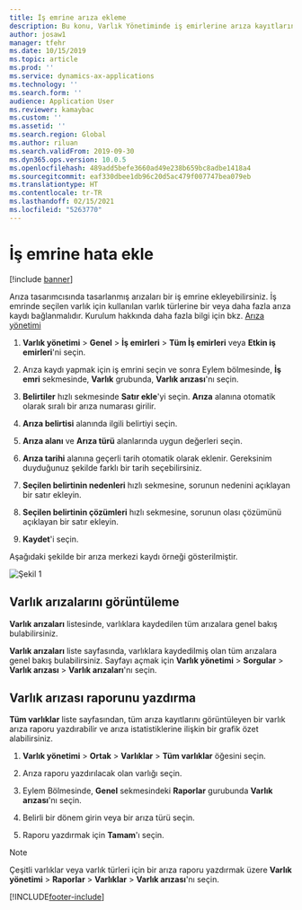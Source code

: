 ```yaml
---
title: İş emrine arıza ekleme
description: Bu konu, Varlık Yönetiminde iş emirlerine arıza kayıtlarının nasıl ekleneceğini açıklamaktadır.
author: josaw1
manager: tfehr
ms.date: 10/15/2019
ms.topic: article
ms.prod: ''
ms.service: dynamics-ax-applications
ms.technology: ''
ms.search.form: ''
audience: Application User
ms.reviewer: kamaybac
ms.custom: ''
ms.assetid: ''
ms.search.region: Global
ms.author: riluan
ms.search.validFrom: 2019-09-30
ms.dyn365.ops.version: 10.0.5
ms.openlocfilehash: 489add5befe3660ad49e238b659bc8adbe1418a4
ms.sourcegitcommit: eaf330dbee1db96c20d5ac479f007747bea079eb
ms.translationtype: HT
ms.contentlocale: tr-TR
ms.lasthandoff: 02/15/2021
ms.locfileid: "5263770"
---
```

# <a name="add-fault-to-work-order"></a>İş emrine hata ekle

[!include [banner](../../includes/banner.md)]



Arıza tasarımcısında tasarlanmış arızaları bir iş emrine ekleyebilirsiniz. İş emrinde seçilen varlık için kullanılan varlık türlerine bir veya daha fazla arıza kaydı bağlanmalıdır. Kurulum hakkında daha fazla bilgi için bkz. [Arıza yönetimi](../setup-for-work-orders/fault-management.md)

1. **Varlık yönetimi** > **Genel** > **İş emirleri** > **Tüm İş emirleri** veya **Etkin iş emirleri**'ni seçin.

2. Arıza kaydı yapmak için iş emrini seçin ve sonra Eylem bölmesinde, **İş emri** sekmesinde, **Varlık** grubunda, **Varlık arızası**'nı seçin.

3. **Belirtiler** hızlı sekmesinde **Satır ekle**'yi seçin. **Arıza** alanına otomatik olarak sıralı bir arıza numarası girilir.

4. **Arıza belirtisi** alanında ilgili belirtiyi seçin.

5. **Arıza alanı** ve **Arıza türü** alanlarında uygun değerleri seçin.

6. **Arıza tarihi** alanına geçerli tarih otomatik olarak eklenir. Gereksinim duyduğunuz şekilde farklı bir tarih seçebilirsiniz.

7. **Seçilen belirtinin nedenleri** hızlı sekmesine, sorunun nedenini açıklayan bir satır ekleyin.

8. **Seçilen belirtinin çözümleri** hızlı sekmesine, sorunun olası çözümünü açıklayan bir satır ekleyin.

9. **Kaydet**'i seçin.

Aşağıdaki şekilde bir arıza merkezi kaydı örneği gösterilmiştir.

![Şekil 1](media/19-work-orders.png)


## <a name="view-asset-faults"></a>Varlık arızalarını görüntüleme

**Varlık arızaları** listesinde, varlıklara kaydedilen tüm arızalara genel bakış bulabilirsiniz.

**Varlık arızaları** liste sayfasında, varlıklara kaydedilmiş olan tüm arızalara genel bakış bulabilirsiniz. Sayfayı açmak için **Varlık yönetimi** > **Sorgular** > **Varlık arızası** > **Varlık arızaları**'nı seçin.


## <a name="print-asset-fault-report"></a>Varlık arızası raporunu yazdırma

**Tüm varlıklar** liste sayfasından, tüm arıza kayıtlarını görüntüleyen bir varlık arıza raporu yazdırabilir ve arıza istatistiklerine ilişkin bir grafik özet alabilirsiniz.

1. **Varlık yönetimi** > **Ortak** > **Varlıklar** > **Tüm varlıklar** öğesini seçin.

2. Arıza raporu yazdırılacak olan varlığı seçin.

3. Eylem Bölmesinde, **Genel** sekmesindeki **Raporlar** gurubunda **Varlık arızası**'nı seçin.

4. Belirli bir dönem girin veya bir arıza türü seçin.

5. Raporu yazdırmak için **Tamam**'ı seçin.

>[!NOTE]
>Çeşitli varlıklar veya varlık türleri için bir arıza raporu yazdırmak üzere **Varlık yönetimi** > **Raporlar** > **Varlıklar** > **Varlık arızası**'nı seçin.



[!INCLUDE[footer-include](../../../includes/footer-banner.md)]